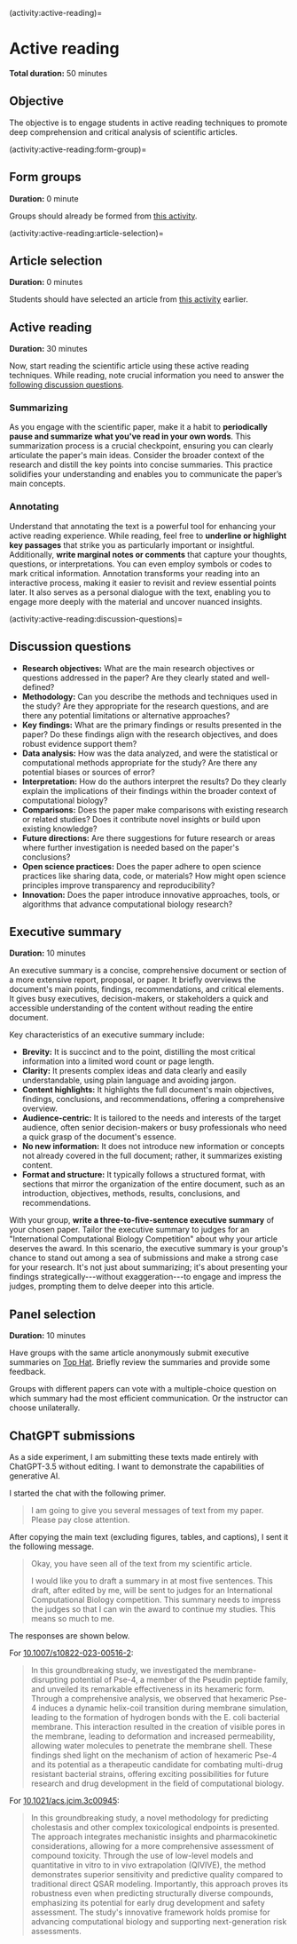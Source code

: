 <!-- markdownlint-disable MD041 MD036 MD024 MD022 -->

(activity:active-reading)=
# Active reading

**Total duration:** 50 minutes

## Objective

The objective is to engage students in active reading techniques to promote deep comprehension and critical analysis of scientific articles.

(activity:active-reading:form-group)=
## Form groups

**Duration:** 0 minute

Groups should already be formed from [this activity](activity:read-for-gist:form-group).

(activity:active-reading:article-selection)=
## Article selection

**Duration:** 0 minutes

Students should have selected an article from [this activity](activity:read-for-gist:article-selection) earlier.

## Active reading

**Duration:** 30 minutes

Now, start reading the scientific article using these active reading techniques.
While reading, note crucial information you need to answer the [following discussion questions](activity:active-reading:discussion-questions).

### Summarizing

As you engage with the scientific paper, make it a habit to **periodically pause and summarize what you've read in your own words**.
This summarization process is a crucial checkpoint, ensuring you can clearly articulate the paper's main ideas.
Consider the broader context of the research and distill the key points into concise summaries.
This practice solidifies your understanding and enables you to communicate the paper’s main concepts.

### Annotating

Understand that annotating the text is a powerful tool for enhancing your active reading experience.
While reading, feel free to **underline or highlight key passages** that strike you as particularly important or insightful.
Additionally, **write marginal notes or comments** that capture your thoughts, questions, or interpretations.
You can even employ symbols or codes to mark critical information.
Annotation transforms your reading into an interactive process, making it easier to revisit and review essential points later.
It also serves as a personal dialogue with the text, enabling you to engage more deeply with the material and uncover nuanced insights.

(activity:active-reading:discussion-questions)=
## Discussion questions

- **Research objectives:**
  What are the main research objectives or questions addressed in the paper?
  Are they clearly stated and well-defined?
- **Methodology:**
  Can you describe the methods and techniques used in the study?
  Are they appropriate for the research questions, and are there any potential limitations or alternative approaches?
- **Key findings:**
  What are the primary findings or results presented in the paper?
  Do these findings align with the research objectives, and does robust evidence support them?
- **Data analysis:**
  How was the data analyzed, and were the statistical or computational methods appropriate for the study?
  Are there any potential biases or sources of error?
- **Interpretation:**
  How do the authors interpret the results?
  Do they clearly explain the implications of their findings within the broader context of computational biology?
- **Comparisons:**
  Does the paper make comparisons with existing research or related studies?
  Does it contribute novel insights or build upon existing knowledge?
- **Future directions:**
  Are there suggestions for future research or areas where further investigation is needed based on the paper's conclusions?
- **Open science practices:**
  Does the paper adhere to open science practices like sharing data, code, or materials?
  How might open science principles improve transparency and reproducibility?
- **Innovation:**
  Does the paper introduce innovative approaches, tools, or algorithms that advance computational biology research?

## Executive summary

**Duration:** 10 minutes

An executive summary is a concise, comprehensive document or section of a more extensive report, proposal, or paper.
It briefly overviews the document's main points, findings, recommendations, and critical elements.
It gives busy executives, decision-makers, or stakeholders a quick and accessible understanding of the content without reading the entire document.

Key characteristics of an executive summary include:

- **Brevity:** It is succinct and to the point, distilling the most critical information into a limited word count or page length.
- **Clarity:** It presents complex ideas and data clearly and easily understandable, using plain language and avoiding jargon.
- **Content highlights:** It highlights the full document's main objectives, findings, conclusions, and recommendations, offering a comprehensive overview.
- **Audience-centric:** It is tailored to the needs and interests of the target audience, often senior decision-makers or busy professionals who need a quick grasp of the document's essence.
- **No new information:** It does not introduce new information or concepts not already covered in the full document; rather, it summarizes existing content.
- **Format and structure:** It typically follows a structured format, with sections that mirror the organization of the entire document, such as an introduction, objectives, methods, results, conclusions, and recommendations.

With your group, **write a three-to-five-sentence executive summary** of your chosen paper.
Tailor the executive summary to judges for an "International Computational Biology Competition" about why your article deserves the award.
In this scenario, the executive summary is your group's chance to stand out among a sea of submissions and make a strong case for your research.
It's not just about summarizing; it's about presenting your findings strategically---without exaggeration---to engage and impress the judges, prompting them to delve deeper into this article.

## Panel selection

**Duration:** 10 minutes

Have groups with the same article anonymously submit executive summaries on [Top Hat](https://app.tophat.com).
Briefly review the summaries and provide some feedback.

Groups with different papers can vote with a multiple-choice question on which summary had the most efficient communication.
Or the instructor can choose unilaterally.

## ChatGPT submissions

As a side experiment, I am submitting these texts made entirely with ChatGPT-3.5 without editing.
I want to demonstrate the capabilities of generative AI.

I started the chat with the following primer.

> I am going to give you several messages of text from my paper. Please pay close attention.

After copying the main text (excluding figures, tables, and captions), I sent it the following message.

> Okay, you have seen all of the text from my scientific article.
>
> I would like you to draft a summary in at most five sentences.
> This draft, after edited by me, will be sent to judges for an International Computational Biology competition.
> This summary needs to impress the judges so that I can win the award to continue my studies. This means so much to me.

The responses are shown below.

For [10.1007/s10822-023-00516-2](https://doi.org/10.1007/s10822-023-00516-2):

> In this groundbreaking study, we investigated the membrane-disrupting potential of Pse-4, a member of the Pseudin peptide family, and unveiled its remarkable effectiveness in its hexameric form.
> Through a comprehensive analysis, we observed that hexameric Pse-4 induces a dynamic helix-coil transition during membrane simulation, leading to the formation of hydrogen bonds with the E. coli bacterial membrane.
> This interaction resulted in the creation of visible pores in the membrane, leading to deformation and increased permeability, allowing water molecules to penetrate the membrane shell.
> These findings shed light on the mechanism of action of hexameric Pse-4 and its potential as a therapeutic candidate for combating multi-drug resistant bacterial strains, offering exciting possibilities for future research and drug development in the field of computational biology.

For [10.1021/acs.jcim.3c00945](https://doi.org/10.1021/acs.jcim.3c00945):

> In this groundbreaking study, a novel methodology for predicting cholestasis and other complex toxicological endpoints is presented.
> The approach integrates mechanistic insights and pharmacokinetic considerations, allowing for a more comprehensive assessment of compound toxicity.
> Through the use of low-level models and quantitative in vitro to in vivo extrapolation (QIVIVE), the method demonstrates superior sensitivity and predictive quality compared to traditional direct QSAR modeling.
> Importantly, this approach proves its robustness even when predicting structurally diverse compounds, emphasizing its potential for early drug development and safety assessment.
> The study's innovative framework holds promise for advancing computational biology and supporting next-generation risk assessments. 
